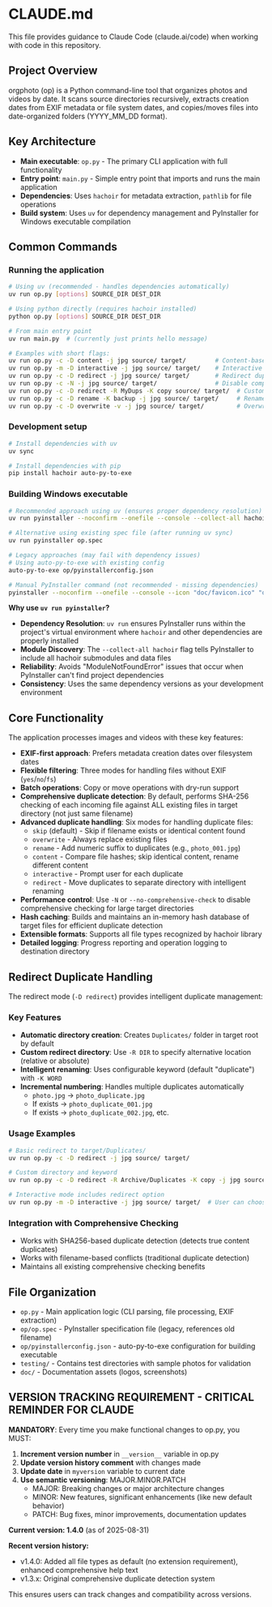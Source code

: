 # CLAUDE.md

This file provides guidance to Claude Code (claude.ai/code) when working with code in this repository.

## Project Overview

orgphoto (op) is a Python command-line tool that organizes photos and videos by date. It scans source directories recursively, extracts creation dates from EXIF metadata or file system dates, and copies/moves files into date-organized folders (YYYY_MM_DD format).

## Key Architecture

- **Main executable**: `op.py` - The primary CLI application with full functionality
- **Entry point**: `main.py` - Simple entry point that imports and runs the main application
- **Dependencies**: Uses `hachoir` for metadata extraction, `pathlib` for file operations
- **Build system**: Uses `uv` for dependency management and PyInstaller for Windows executable compilation

## Common Commands

### Running the application
```bash
# Using uv (recommended - handles dependencies automatically)
uv run op.py [options] SOURCE_DIR DEST_DIR

# Using python directly (requires hachoir installed)  
python op.py [options] SOURCE_DIR DEST_DIR

# From main entry point
uv run main.py  # (currently just prints hello message)

# Examples with short flags:
uv run op.py -c -D content -j jpg source/ target/        # Content-based duplicates
uv run op.py -m -D interactive -j jpg source/ target/    # Interactive mode
uv run op.py -c -D redirect -j jpg source/ target/       # Redirect duplicates
uv run op.py -c -N -j jpg source/ target/                # Disable comprehensive check
uv run op.py -c -D redirect -R MyDups -K copy source/ target/  # Custom redirect
uv run op.py -c -D rename -K backup -j jpg source/ target/     # Rename mode
uv run op.py -c -D overwrite -v -j jpg source/ target/         # Overwrite mode
```

### Development setup
```bash
# Install dependencies with uv
uv sync

# Install dependencies with pip
pip install hachoir auto-py-to-exe
```

### Building Windows executable
```bash
# Recommended approach using uv (ensures proper dependency resolution)
uv run pyinstaller --noconfirm --onefile --console --collect-all hachoir --icon "doc/favicon.ico" "op.py"

# Alternative using existing spec file (after running uv sync)
uv run pyinstaller op.spec

# Legacy approaches (may fail with dependency issues)
# Using auto-py-to-exe with existing config
auto-py-to-exe op/pyinstallerconfig.json

# Manual PyInstaller command (not recommended - missing dependencies)
pyinstaller --noconfirm --onefile --console --icon "doc/favicon.ico" "op.py"
```

**Why use `uv run pyinstaller`?**
- **Dependency Resolution**: `uv run` ensures PyInstaller runs within the project's virtual environment where `hachoir` and other dependencies are properly installed
- **Module Discovery**: The `--collect-all hachoir` flag tells PyInstaller to include all hachoir submodules and data files
- **Reliability**: Avoids "ModuleNotFoundError" issues that occur when PyInstaller can't find project dependencies
- **Consistency**: Uses the same dependency versions as your development environment

## Core Functionality

The application processes images and videos with these key features:
- **EXIF-first approach**: Prefers metadata creation dates over filesystem dates
- **Flexible filtering**: Three modes for handling files without EXIF (`yes`/`no`/`fs`)
- **Batch operations**: Copy or move operations with dry-run support
- **Comprehensive duplicate detection**: By default, performs SHA-256 checking of each incoming file against ALL existing files in target directory (not just same filename)
- **Advanced duplicate handling**: Six modes for handling duplicate files:
  - `skip` (default) - Skip if filename exists or identical content found
  - `overwrite` - Always replace existing files
  - `rename` - Add numeric suffix to duplicates (e.g., `photo_001.jpg`)
  - `content` - Compare file hashes; skip identical content, rename different content
  - `interactive` - Prompt user for each duplicate
  - `redirect` - Move duplicates to separate directory with intelligent renaming
- **Performance control**: Use `-N` or `--no-comprehensive-check` to disable comprehensive checking for large target directories
- **Hash caching**: Builds and maintains an in-memory hash database of target files for efficient duplicate detection
- **Extensible formats**: Supports all file types recognized by hachoir library
- **Detailed logging**: Progress reporting and operation logging to destination directory

## Redirect Duplicate Handling

The redirect mode (`-D redirect`) provides intelligent duplicate management:

### Key Features
- **Automatic directory creation**: Creates `Duplicates/` folder in target root by default
- **Custom redirect directory**: Use `-R DIR` to specify alternative location (relative or absolute)
- **Intelligent renaming**: Uses configurable keyword (default "duplicate") with `-K WORD`
- **Incremental numbering**: Handles multiple duplicates automatically
  - `photo.jpg` → `photo_duplicate.jpg`
  - If exists → `photo_duplicate_001.jpg`
  - If exists → `photo_duplicate_002.jpg`, etc.

### Usage Examples
```bash
# Basic redirect to target/Duplicates/
uv run op.py -c -D redirect -j jpg source/ target/

# Custom directory and keyword
uv run op.py -c -D redirect -R Archive/Duplicates -K copy -j jpg source/ target/

# Interactive mode includes redirect option
uv run op.py -m -D interactive -j jpg source/ target/  # User can choose redirect
```

### Integration with Comprehensive Checking
- Works with SHA256-based duplicate detection (detects true content duplicates)
- Works with filename-based conflicts (traditional duplicate detection)
- Maintains all existing comprehensive checking benefits

## File Organization

- `op.py` - Main application logic (CLI parsing, file processing, EXIF extraction)
- `op/op.spec` - PyInstaller specification file (legacy, references old filename)
- `op/pyinstallerconfig.json` - auto-py-to-exe configuration for building executable
- `testing/` - Contains test directories with sample photos for validation
- `doc/` - Documentation assets (logos, screenshots)

## VERSION TRACKING REQUIREMENT - CRITICAL REMINDER FOR CLAUDE

**MANDATORY**: Every time you make functional changes to op.py, you MUST:

1. **Increment version number** in `__version__` variable in op.py
2. **Update version history comment** with changes made
3. **Update date** in `myversion` variable to current date
4. **Use semantic versioning**: MAJOR.MINOR.PATCH
   - MAJOR: Breaking changes or major architecture changes
   - MINOR: New features, significant enhancements (like new default behavior)
   - PATCH: Bug fixes, minor improvements, documentation updates

**Current version: 1.4.0** (as of 2025-08-31)

**Recent version history:**
- v1.4.0: Added all file types as default (no extension requirement), enhanced comprehensive help text
- v1.3.x: Original comprehensive duplicate detection system

This ensures users can track changes and compatibility across versions.